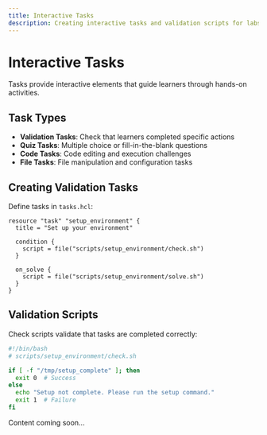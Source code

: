 ```yaml
---
title: Interactive Tasks
description: Creating interactive tasks and validation scripts for labs
---
```


# Interactive Tasks

Tasks provide interactive elements that guide learners through hands-on activities.

## Task Types

- **Validation Tasks**: Check that learners completed specific actions
- **Quiz Tasks**: Multiple choice or fill-in-the-blank questions
- **Code Tasks**: Code editing and execution challenges
- **File Tasks**: File manipulation and configuration tasks

## Creating Validation Tasks

Define tasks in `tasks.hcl`:

```hcl
resource "task" "setup_environment" {
  title = "Set up your environment"
  
  condition {
    script = file("scripts/setup_environment/check.sh")
  }
  
  on_solve {
    script = file("scripts/setup_environment/solve.sh")
  }
}
```

## Validation Scripts

Check scripts validate that tasks are completed correctly:

```bash
#!/bin/bash
# scripts/setup_environment/check.sh

if [ -f "/tmp/setup_complete" ]; then
  exit 0  # Success
else
  echo "Setup not complete. Please run the setup command."
  exit 1  # Failure
fi
```

Content coming soon...